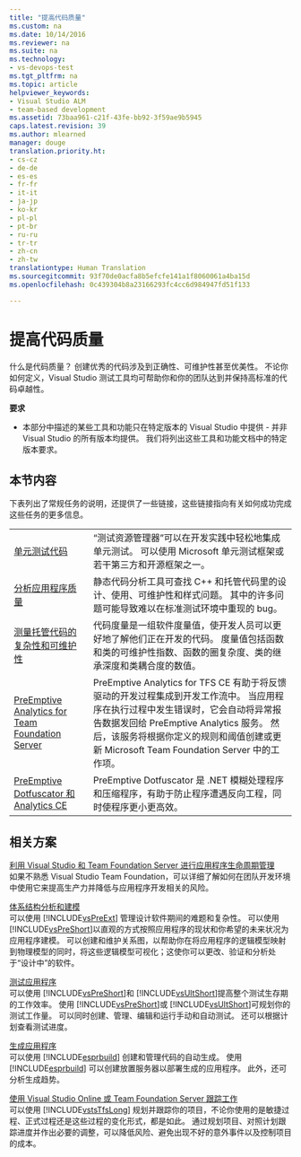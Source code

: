 ```yaml
---
title: "提高代码质量"
ms.custom: na
ms.date: 10/14/2016
ms.reviewer: na
ms.suite: na
ms.technology:
- vs-devops-test
ms.tgt_pltfrm: na
ms.topic: article
helpviewer_keywords:
- Visual Studio ALM
- team-based development
ms.assetid: 73baa961-c21f-43fe-bb92-3f59ae9b5945
caps.latest.revision: 39
ms.author: mlearned
manager: douge
translation.priority.ht:
- cs-cz
- de-de
- es-es
- fr-fr
- it-it
- ja-jp
- ko-kr
- pl-pl
- pt-br
- ru-ru
- tr-tr
- zh-cn
- zh-tw
translationtype: Human Translation
ms.sourcegitcommit: 93f70de0acfa8b5efcfe141a1f8060061a4ba15d
ms.openlocfilehash: 0c439304b8a23166293fc4cc6d984947fd51f133

---
```

# <a name="improve-code-quality"></a>提高代码质量
什么是代码质量？ 创建优秀的代码涉及到正确性、可维护性甚至优美性。 不论你如何定义，Visual Studio 测试工具均可帮助你和你的团队达到并保持高标准的代码卓越性。  
  
 **要求**  
  
-   本部分中描述的某些工具和功能只在特定版本的 Visual Studio 中提供 - 并非 Visual Studio 的所有版本均提供。 我们将列出这些工具和功能文档中的特定版本要求。  
  
## <a name="in-this-section"></a>本节内容  
 下表列出了常规任务的说明，还提供了一些链接，这些链接指向有关如何成功完成这些任务的更多信息。  
  
|||  
|-|-|  
|[单元测试代码](../test/unit-test-your-code.md)|“测试资源管理器”可以在开发实践中轻松地集成单元测试。 可以使用 Microsoft 单元测试框架或若干第三方和开源框架之一。|  
|[分析应用程序质量](../code-quality/analyzing-application-quality-by-using-code-analysis-tools.md)|静态代码分析工具可查找 C++ 和托管代码里的设计、使用、可维护性和样式问题。 其中的许多问题可能导致难以在标准测试环境中重现的 bug。|  
|[测量托管代码的复杂性和可维护性](../code-quality/measuring-complexity-and-maintainability-of-managed-code.md)|代码度量是一组软件度量值，使开发人员可以更好地了解他们正在开发的代码。 度量值包括函数和类的可维护性指数、函数的圈复杂度、类的继承深度和类耦合度的数值。|  
|[PreEmptive Analytics for Team Foundation Server](http://msdn.microsoft.com/library/hh973124.aspx)|PreEmptive Analytics for TFS CE 有助于将反馈驱动的开发过程集成到开发工作流中。 当应用程序在执行过程中发生错误时，它会自动将异常报告数据发回给 PreEmptive Analytics 服务。 然后，该服务将根据你定义的规则和阈值创建或更新 Microsoft Team Foundation Server 中的工作项。|  
|[PreEmptive Dotfuscator 和 Analytics CE](assetId:///25d195d4-9f76-4dcc-9fbb-eeb9bdca9a3f)|PreEmptive Dotfuscator 是 .NET 模糊处理程序和压缩程序，有助于防止程序遭遇反向工程，同时使程序更小更高效。|  
  
## <a name="related-scenarios"></a>相关方案  
 [利用 Visual Studio 和 Team Foundation Server 进行应用程序生命周期管理](assetId:///7ae9182f-4762-4bd3-b238-39ce987932e5)  
 如果不熟悉 Visual Studio Team Foundation，可以详细了解如何在团队开发环境中使用它来提高生产力并降低与应用程序开发相关的风险。  
  
 [体系结构分析和建模](../modeling/analyze-and-model-your-architecture.md)  
 可以使用 [!INCLUDE[vsPreExt](../test/includes/vspreext_md.md)] 管理设计软件期间的难题和复杂性。 可以使用 [!INCLUDE[vsPreShort](../test/includes/vspreshort_md.md)]以直观的方式按照应用程序的现状和你希望的未来状况为应用程序建模。 可以创建和维护关系图，以帮助你在将应用程序的逻辑模型映射到物理模型的同时，将这些逻辑模型可视化；这使你可以更改、验证和分析处于“设计中”的软件。  
  
 [测试应用程序](https://www.visualstudio.com/docs/test/overview)  
 可以使用 [!INCLUDE[vsPreShort](../test/includes/vspreshort_md.md)]和 [!INCLUDE[vsUltShort](../test/includes/vsultshort_md.md)]提高整个测试生存期的工作效率。 使用 [!INCLUDE[vsPreShort](../test/includes/vspreshort_md.md)]或 [!INCLUDE[vsUltShort](../test/includes/vsultshort_md.md)]可规划你的测试工作量。 可以同时创建、管理、编辑和运行手动和自动测试。 还可以根据计划查看测试进度。  
  
 [生成应用程序](https://www.visualstudio.com/docs/build/overview)  
 可以使用 [!INCLUDE[esprbuild](../test/includes/esprbuild_md.md)] 创建和管理代码的自动生成。 使用 [!INCLUDE[esprbuild](../test/includes/esprbuild_md.md)] 可以创建放置服务器以部署生成的应用程序。 此外，还可分析生成趋势。  
  
 [使用 Visual Studio Online 或 Team Foundation Server 跟踪工作](https://www.visualstudio.com/docs/work/overview)  
 可以使用 [!INCLUDE[vstsTfsLong](../test/includes/vststfslong_md.md)] 规划并跟踪你的项目，不论你使用的是敏捷过程、正式过程还是这些过程的变化形式，都是如此。 通过规划项目、对照计划跟踪进度并作出必要的调整，可以降低风险、避免出现不好的意外事件以及控制项目的成本。


<!--HONumber=Feb17_HO4-->


